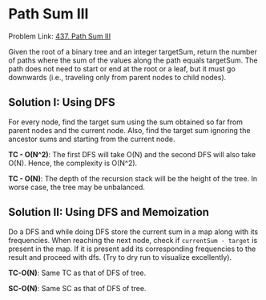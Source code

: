 # Path Sum III

Problem Link: [437. Path Sum III](https://leetcode.com/problems/path-sum-iii/)

Given the root of a binary tree and an integer targetSum, return the number of paths where the sum
of the values along the path equals targetSum. The path does not need to start or end at the root or
a leaf, but it must go downwards (i.e., traveling only from parent nodes to child nodes).

## Solution I: Using DFS

For every node, find the target sum using the sum obtained so far from parent nodes and the current
node. Also, find the target sum ignoring the ancestor sums and starting from the current node.

**TC - O(N^2)**: The first DFS will take O(N) and the second DFS will also take O(N). Hence, the
complexity is O(N^2).

**TC - O(N)**: The depth of the recursion stack will be the height of the tree. In worse case, the
tree may be unbalanced.

## Solution II: Using DFS and Memoization

Do a DFS and while doing DFS store the current sum in a map along with its frequencies. When
reaching the next node, check if `currentSum - target` is present in the map. If it is present add
its corresponding frequencies to the result and proceed with dfs. (Try to dry run to visualize
excellently).

**TC-O(N)**: Same TC as that of DFS of tree.

**SC-O(N)**: Same SC as that of DFS of tree.
